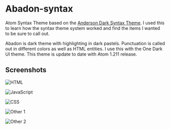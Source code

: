 # Abadon-syntax
Atom Syntax Theme based on the [Anderson Dark Syntax Theme](https://atom.io/themes/anderson-dark-syntax). I used this to learn how the syntax theme system worked and find the items I wanted to be sure to call out. 

Abadon is dark theme with highlighting in dark pastels. Punctuation is called out in different colors as well as HTML entities. I use this with the One Dark UI theme. This theme is update to date with Atom 1.211 release.

## Screenshots

![HTML]({{site.baseurl}}/html.png)

![JavaScript]({{site.baseurl}}/js.png)

![CSS]({{site.baseurl}}/css.png)

![Other 1]({{site.baseurl}}/sass.png)

![Other 2]({{site.baseurl}}/sass2.png)